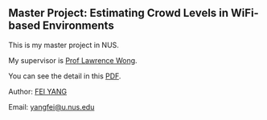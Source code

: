 ## Master Project: Estimating Crowd Levels in WiFi-based Environments

This is my master project in NUS.

My supervisor is [Prof Lawrence Wong](https://www.ece.nus.edu.sg/stfpage/elewwcl/).

You can see the detail in this [PDF](https://github.com/fainyang/EE_Project/blob/master/mse%20sys/System%20Architecture%20Design.pdf).

Author: [FEI YANG](https://nus-csm.symplicity.com/profiles/feiyang)

Email: yangfei@u.nus.edu
